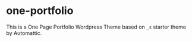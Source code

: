 one-portfolio
===

This is a One Page Portfolio Wordpress Theme based on `_s` starter theme by Automattic.


